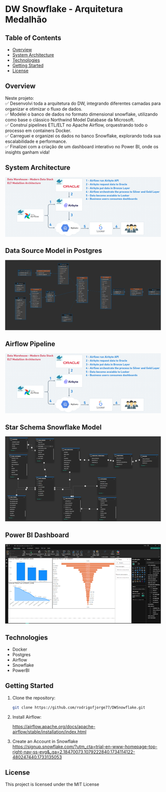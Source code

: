 # DW Snowflake - Arquitetura Medalhão

## Table of Contents
- [Overview](#overview)
- [System Architecture](#system-architecture)
- [Technologies](#technologies)
- [Getting Started](#getting-started)
- [License](#license)

## Overview

Neste projeto:  
✅ Desenvolvi toda a arquitetura do DW, integrando diferentes camadas para organizar e otimizar o fluxo de dados.  
✅ Modelei o banco de dados no formato dimensional snowflake, utilizando como base o clássico Northwind Model Database da Microsoft.  
✅ Construí pipelines ETL/ELT no Apache Airflow, orquestrando todo o processo em containers Docker.  
✅ Carreguei e organizei os dados no banco Snowflake, explorando toda sua escalabilidade e performance.  
✅ Finalizei com a criação de um dashboard interativo no Power BI, onde os insights ganham vida!  

## System Architecture

![System Architecture](https://github.com/rodrigofjorge77/DWBQ/blob/main/assets/architecture.png)

## Data Source Model in Postgres

![System Architecture](https://github.com/rodrigofjorge77/DWSnowflake/blob/main/Assets/schema%20das%20tabelas%20na%20orgiem.png)

## Airflow Pipeline

![System Architecture](https://github.com/rodrigofjorge77/DWBQ/blob/main/assets/architecture.png)

## Star Schema Snowflake Model

![System Architecture](https://github.com/rodrigofjorge77/DWSnowflake/blob/main/Assets/DW%20Snowflake%20Model.png)

## Power BI Dashboard

![System Architecture](https://github.com/rodrigofjorge77/DWSnowflake/blob/main/Assets/DW%20Dashboard%20PowerBI.png)

## Technologies

- Docker
- Postgres
- Airflow
- Snowflake
- PowerBI

## Getting Started

1. Clone the repository:
    ```bash
    git clone https://github.com/rodrigofjorge77/DWSnowflake.git
    ```

2. Install Airflow:  

    https://airflow.apache.org/docs/apache-airflow/stable/installation/index.html
   
3. Create an Account in Snowflake  
    https://signup.snowflake.com/?utm_cta=trial-en-www-homepage-top-right-nav-ss-evg&_ga=2.18470073.1079222840.1734114122-480247440.1733135053

## License

This project is licensed under the MIT License

